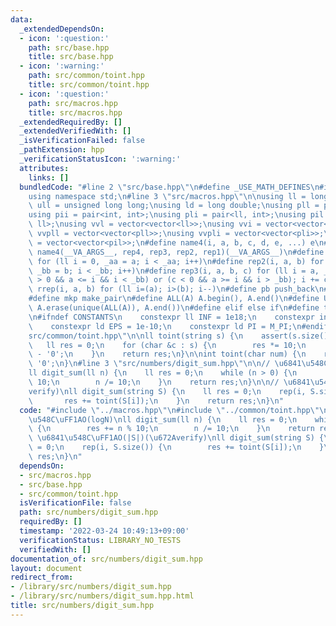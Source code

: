 ```yaml
---
data:
  _extendedDependsOn:
  - icon: ':question:'
    path: src/base.hpp
    title: src/base.hpp
  - icon: ':warning:'
    path: src/common/toint.hpp
    title: src/common/toint.hpp
  - icon: ':question:'
    path: src/macros.hpp
    title: src/macros.hpp
  _extendedRequiredBy: []
  _extendedVerifiedWith: []
  _isVerificationFailed: false
  _pathExtension: hpp
  _verificationStatusIcon: ':warning:'
  attributes:
    links: []
  bundledCode: "#line 2 \"src/base.hpp\"\n#define _USE_MATH_DEFINES\n#include <bits/stdc++.h>\n\
    using namespace std;\n#line 3 \"src/macros.hpp\"\n\nusing ll = long long;\nusing\
    \ ull = unsigned long long;\nusing ld = long double;\nusing pll = pair<ll, ll>;\n\
    using pii = pair<int, int>;\nusing pli = pair<ll, int>;\nusing pil = pair<int,\
    \ ll>;\nusing vvl = vector<vector<ll>>;\nusing vvi = vector<vector<int>>;\nusing\
    \ vvpll = vector<vector<pll>>;\nusing vvpli = vector<vector<pli>>;\nusing vvpil\
    \ = vector<vector<pil>>;\n#define name4(i, a, b, c, d, e, ...) e\n#define rep(...)\
    \ name4(__VA_ARGS__, rep4, rep3, rep2, rep1)(__VA_ARGS__)\n#define rep1(i, a)\
    \ for (ll i = 0, _aa = a; i < _aa; i++)\n#define rep2(i, a, b) for (ll i = a,\
    \ _bb = b; i < _bb; i++)\n#define rep3(i, a, b, c) for (ll i = a, _bb = b; (c\
    \ > 0 && a <= i && i < _bb) or (c < 0 && a >= i && i > _bb); i += c)\n#define\
    \ rrep(i, a, b) for (ll i=(a); i>(b); i--)\n#define pb push_back\n#define eb emplace_back\n\
    #define mkp make_pair\n#define ALL(A) A.begin(), A.end()\n#define UNIQUE(A) sort(ALL(A)),\
    \ A.erase(unique(ALL(A)), A.end())\n#define elif else if\n#define tostr to_string\n\
    \n#ifndef CONSTANTS\n    constexpr ll INF = 1e18;\n    constexpr int MOD = 1000000007;\n\
    \    constexpr ld EPS = 1e-10;\n    constexpr ld PI = M_PI;\n#endif\n#line 3 \"\
    src/common/toint.hpp\"\n\nll toint(string s) {\n    assert(s.size() < 20);\n \
    \   ll res = 0;\n    for (char &c : s) {\n        res *= 10;\n        res += c\
    \ - '0';\n    }\n    return res;\n}\n\nint toint(char num) {\n    return num -\
    \ '0';\n}\n#line 3 \"src/numbers/digit_sum.hpp\"\n\n// \u6841\u548C\uFF1AO(logN)\n\
    ll digit_sum(ll n) {\n    ll res = 0;\n    while (n > 0) {\n        res += n %\
    \ 10;\n        n /= 10;\n    }\n    return res;\n}\n\n// \u6841\u548C\uFF1AO(|S|)(\u672A\
    verify)\nll digit_sum(string S) {\n    ll res = 0;\n    rep(i, S.size()) {\n \
    \       res += toint(S[i]);\n    }\n    return res;\n}\n"
  code: "#include \"../macros.hpp\"\n#include \"../common/toint.hpp\"\n\n// \u6841\
    \u548C\uFF1AO(logN)\nll digit_sum(ll n) {\n    ll res = 0;\n    while (n > 0)\
    \ {\n        res += n % 10;\n        n /= 10;\n    }\n    return res;\n}\n\n//\
    \ \u6841\u548C\uFF1AO(|S|)(\u672Averify)\nll digit_sum(string S) {\n    ll res\
    \ = 0;\n    rep(i, S.size()) {\n        res += toint(S[i]);\n    }\n    return\
    \ res;\n}\n"
  dependsOn:
  - src/macros.hpp
  - src/base.hpp
  - src/common/toint.hpp
  isVerificationFile: false
  path: src/numbers/digit_sum.hpp
  requiredBy: []
  timestamp: '2022-03-24 10:49:13+09:00'
  verificationStatus: LIBRARY_NO_TESTS
  verifiedWith: []
documentation_of: src/numbers/digit_sum.hpp
layout: document
redirect_from:
- /library/src/numbers/digit_sum.hpp
- /library/src/numbers/digit_sum.hpp.html
title: src/numbers/digit_sum.hpp
---
```

